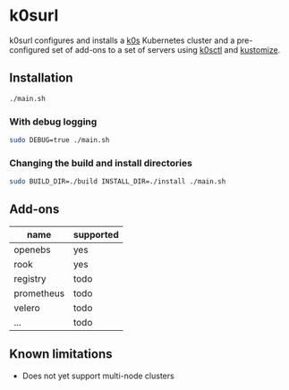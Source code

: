 # k0surl

k0surl configures and installs a [k0s](https://github.com/k0sproject/k0s) Kubernetes cluster and a pre-configured set of add-ons to a set of servers using [k0sctl](https://github.com/k0sproject/k0sctl) and [kustomize](https://github.com/kubernetes-sigs/kustomize).

## Installation

```bash
./main.sh
```

### With debug logging

```bash
sudo DEBUG=true ./main.sh
```

### Changing the build and install directories

```bash
sudo BUILD_DIR=./build INSTALL_DIR=./install ./main.sh
```

## Add-ons

| name | supported |
| ---- | --------- |
| openebs | yes |
| rook | yes |
| registry | todo |
| prometheus | todo |
| velero | todo |
| ... | todo |

## Known limitations

- Does not yet support multi-node clusters
